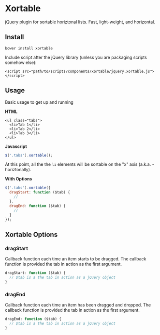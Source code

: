 # Xortable

jQuery plugin for sortable horiztonal lists. Fast, light-weight, and horizontal.

## Install

```
bower install xortable
```

Include script after the jQuery library (unless you are packaging scripts somehow else):

```
<script src="path/to/scripts/components/xortable/jquery.xortable.js"></script>
```

## Usage

Basic usage to get up and running

**HTML**

```
<ul class="tabs">
  <li>Tab 1</li>
  <li>Tab 2</li>
  <li>Tab 3</li>
</ul>
```

**Javascript**

```javascript
$('.tabs').xortable();
```

At this point, all the the ` li ` elements will be sortable on the "x" axis (a.k.a. - horiztonally).

**With Options**

```javascript
$('.tabs').xortable({
  dragStart: function ($tab) {
    //
  },
  dragEnd: function ($tab) {
    //
  }
});
```

## Xortable Options

### dragStart

Callback function each time an item starts to be dragged. The callback function is provided the tab in action as the first argument.

```javascript
dragStart: function ($tab) {
  // $tab is a the tab in action as a jQuery object
}
```

### dragEnd

Callback function each time an item has been dragged and dropped. The callback function is provided the tab in action as the first argument.

```javascript
dragEnd: function ($tab) {
  // $tab is a the tab in action as a jQuery object
}
```
